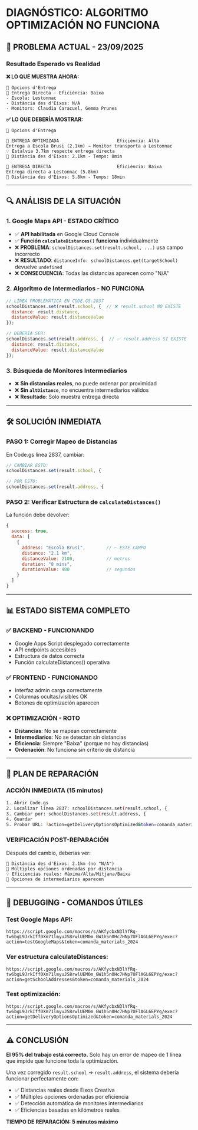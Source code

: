 # DIAGNÓSTICO: ALGORITMO OPTIMIZACIÓN NO FUNCIONA

## 🚨 **PROBLEMA ACTUAL - 23/09/2025**

### **Resultado Esperado vs Realidad**

**❌ LO QUE MUESTRA AHORA:**
```
🚚 Opcions d'Entrega
📍 Entrega Directa - Eficiència: Baixa
- Escola: Lestonnac
- Distància des d'Eixos: N/A
- Monitors: Claudia Caracuel, Gemma Prunes
```

**✅ LO QUE DEBERÍA MOSTRAR:**
```
🚚 Opcions d'Entrega

🥇 ENTREGA OPTIMIZADA                      Eficiència: Alta
Entrega a Escola Brusi (2.1km) → Monitor transporta a Lestonnac
💡 Estalvia 3.7km respecte entrega directa
📍 Distància des d'Eixos: 2.1km - Temps: 8min

🥈 ENTREGA DIRECTA                         Eficiència: Baixa
Entrega directa a Lestonnac (5.8km)
📍 Distància des d'Eixos: 5.8km - Temps: 18min
```

---

## 🔍 **ANÁLISIS DE LA SITUACIÓN**

### **1. Google Maps API - ESTADO CRÍTICO**
- ✅ **API habilitada** en Google Cloud Console
- ✅ **Función `calculateDistances()` funciona** individualmente
- ❌ **PROBLEMA**: `schoolDistances.set(result.school, ...)` usa campo incorrecto
- ❌ **RESULTADO**: `distanceInfo: schoolDistances.get(targetSchool)` devuelve `undefined`
- ❌ **CONSECUENCIA**: Todas las distancias aparecen como "N/A"

### **2. Algoritmo de Intermediarios - NO FUNCIONA**
```javascript
// LÍNEA PROBLEMÁTICA EN CODE.GS:2837
schoolDistances.set(result.school, {  // ❌ result.school NO EXISTE
  distance: result.distance,
  distanceValue: result.distanceValue
});

// DEBERÍA SER:
schoolDistances.set(result.address, {  // ✅ result.address SÍ EXISTE
  distance: result.distance,
  distanceValue: result.distanceValue
});
```

### **3. Búsqueda de Monitores Intermediarios**
- ❌ **Sin distancias reales**, no puede ordenar por proximidad
- ❌ **Sin `altDistance`**, no encuentra intermediarios válidos
- ❌ **Resultado**: Solo muestra entrega directa

---

## 🛠️ **SOLUCIÓN INMEDIATA**

### **PASO 1: Corregir Mapeo de Distancias**
En Code.gs línea 2837, cambiar:
```javascript
// CAMBIAR ESTO:
schoolDistances.set(result.school, {

// POR ESTO:
schoolDistances.set(result.address, {
```

### **PASO 2: Verificar Estructura de `calculateDistances()`**
La función debe devolver:
```javascript
{
  success: true,
  data: [
    {
      address: "Escola Brusi",        // ← ESTE CAMPO
      distance: "2.1 km",
      distanceValue: 2100,            // metros
      duration: "8 mins",
      durationValue: 480              // segundos
    }
  ]
}
```

---

## 📊 **ESTADO SISTEMA COMPLETO**

### **✅ BACKEND - FUNCIONANDO**
- Google Apps Script desplegado correctamente
- API endpoints accesibles
- Estructura de datos correcta
- Función calculateDistances() operativa

### **✅ FRONTEND - FUNCIONANDO**
- Interfaz admin carga correctamente
- Columnas ocultas/visibles OK
- Botones de optimización aparecen

### **❌ OPTIMIZACIÓN - ROTO**
- **Distancias**: No se mapean correctamente
- **Intermediarios**: No se detectan sin distancias
- **Eficiencia**: Siempre "Baixa" (porque no hay distancias)
- **Ordenación**: No funciona sin criterio de distancia

---

## 🎯 **PLAN DE REPARACIÓN**

### **ACCIÓN INMEDIATA (15 minutos)**
```bash
1. Abrir Code.gs
2. Localizar línea 2837: schoolDistances.set(result.school, {
3. Cambiar por: schoolDistances.set(result.address, {
4. Guardar
5. Probar URL: ?action=getDeliveryOptionsOptimized&token=comanda_materials_2024
```

### **VERIFICACIÓN POST-REPARACIÓN**
Después del cambio, deberías ver:
```
📍 Distància des d'Eixos: 2.1km (no "N/A")
🎯 Múltiples opciones ordenadas por distancia
💡 Eficiencias reales: Màxima/Alta/Mitjana/Baixa
🚀 Opciones de intermediarios aparecen
```

---

## 🔧 **DEBUGGING - COMANDOS ÚTILES**

### **Test Google Maps API:**
```
https://script.google.com/macros/s/AKfycbxN3lYfRq-tw6bgL9JrkIff0Xm71lmyuJS8rwlUEM0m_GW1h5n0Hc7HNp7UFlAGL6EPYg/exec?action=testGoogleMaps&token=comanda_materials_2024
```

### **Ver estructura calculateDistances:**
```
https://script.google.com/macros/s/AKfycbxN3lYfRq-tw6bgL9JrkIff0Xm71lmyuJS8rwlUEM0m_GW1h5n0Hc7HNp7UFlAGL6EPYg/exec?action=getSchoolAddresses&token=comanda_materials_2024
```

### **Test optimización:**
```
https://script.google.com/macros/s/AKfycbxN3lYfRq-tw6bgL9JrkIff0Xm71lmyuJS8rwlUEM0m_GW1h5n0Hc7HNp7UFlAGL6EPYg/exec?action=getDeliveryOptionsOptimized&token=comanda_materials_2024
```

---

## ⚠️ **CONCLUSIÓN**

**El 95% del trabajo está correcto.** Solo hay un error de mapeo de 1 línea que impide que funcione toda la optimización.

Una vez corregido `result.school` → `result.address`, el sistema debería funcionar perfectamente con:
- ✅ Distancias reales desde Eixos Creativa
- ✅ Múltiples opciones ordenadas por eficiencia
- ✅ Detección automática de monitores intermediarios
- ✅ Eficiencias basadas en kilómetros reales

**TIEMPO DE REPARACIÓN: 5 minutos máximo**
